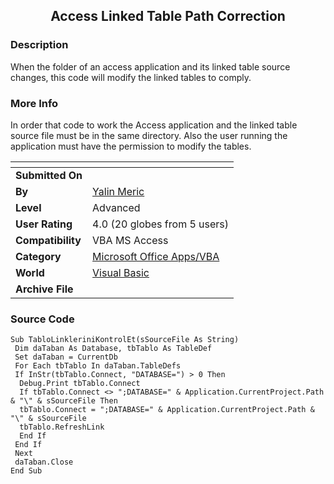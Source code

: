 ﻿<div align="center">

## Access Linked Table Path Correction


</div>

### Description

When the folder of an access application and its linked table source changes, this code will modify the linked tables to comply.
 
### More Info
 
In order that code to work the Access application and the linked table source file must be in the same directory. Also the user running the application must have the permission to modify the tables.


<span>             |<span>
---                |---
**Submitted On**   |
**By**             |[Yalin Meric](https://github.com/Planet-Source-Code/PSCIndex/blob/master/ByAuthor/yalin-meric.md)
**Level**          |Advanced
**User Rating**    |4.0 (20 globes from 5 users)
**Compatibility**  |VBA MS Access
**Category**       |[Microsoft Office Apps/VBA](https://github.com/Planet-Source-Code/PSCIndex/blob/master/ByCategory/microsoft-office-apps-vba__1-42.md)
**World**          |[Visual Basic](https://github.com/Planet-Source-Code/PSCIndex/blob/master/ByWorld/visual-basic.md)
**Archive File**   |[](https://github.com/Planet-Source-Code/yalin-meric-access-linked-table-path-correction__1-48743/archive/master.zip)





### Source Code

```
Sub TabloLinkleriniKontrolEt(sSourceFile As String)
 Dim daTaban As Database, tbTablo As TableDef
 Set daTaban = CurrentDb
 For Each tbTablo In daTaban.TableDefs
 If InStr(tbTablo.Connect, "DATABASE=") > 0 Then
  Debug.Print tbTablo.Connect
  If tbTablo.Connect <> ";DATABASE=" & Application.CurrentProject.Path & "\" & sSourceFile Then
  tbTablo.Connect = ";DATABASE=" & Application.CurrentProject.Path & "\" & sSourceFile
  tbTablo.RefreshLink
  End If
 End If
 Next
 daTaban.Close
End Sub
```

